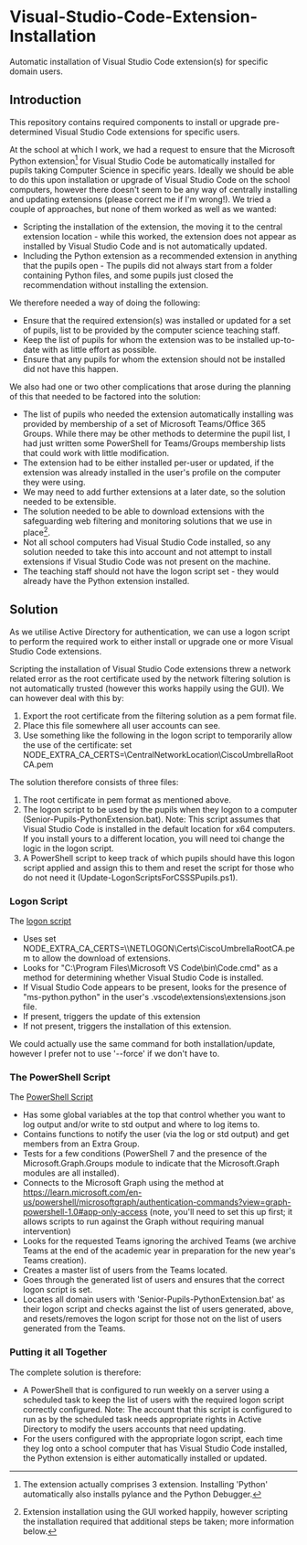 # Visual-Studio-Code-Extension-Installation
Automatic installation of Visual Studio Code extension(s) for specific domain users.

## Introduction
This repository contains required components to install or upgrade pre-determined Visual Studio Code extensions for specific users.

At the school at which I work, we had a request to ensure that the Microsoft Python extension[^1] for Visual Studio Code be automatically installed for pupils taking Computer Science in specific years. Ideally we should be able to do this upon installation or upgrade of Visual Studio Code on the school computers, however there doesn't seem to be any way of centrally installing and updating extensions (please correct me if I'm wrong!). We tried a couple of approaches, but none of them worked as well as we wanted:

- Scripting the installation of the extension, the moving it to the central extension location - while this worked, the extension does not appear as installed by Visual Studio Code and is not automatically updated.
- Including the Python extension as a recommended extension in anything that the pupils open - The pupils did not always start from a folder containing Python files, and some pupils just closed the recommendation without installing the extension.

We therefore needed a way of doing the following:

- Ensure that the required extension(s) was installed or updated for a set of pupils, list to be provided by the computer science teaching staff.
- Keep the list of pupils for whom the extension was to be installed up-to-date with as little effort as possible.
- Ensure that any pupils for whom the extension should not be installed did not have this happen.

We also had one or two other complications that arose during the planning of this that needed to be factored into the solution:

- The list of pupils who needed the extension automatically installing was provided by membership of a set of Microsoft Teams/Office 365 Groups. While there may be other methods to determine the pupil list, I had just written some PowerShell for Teams/Groups membership lists that could work with little modification.
- The extension had to be either installed per-user or updated, if the extension was already installed in the user's profile on the computer they were using.
- We may need to add further extensions at a later date, so the solution needed to be extensible.
- The solution needed to be able to download extensions with the safeguarding web filtering and monitoring solutions that we use in place[^2].
- Not all school computers had Visual Studio Code installed, so any solution needed to take this into account and not attempt to install extensions if Visual Studio Code was not present on the machine.
- The teaching staff should not have the logon script set - they would already have the Python extension installed.

[^1]: The extension actually comprises 3 extension. Installing 'Python' automatically also installs pylance and the Python Debugger.

[^2]: Extension installation using the GUI worked happily, however scripting the installation required that additional steps be taken; more information below.

## Solution
As we utilise Active Directory for authentication, we can use a logon script to perform the required work to either install or upgrade one or more Visual Studio Code extensions.

Scripting the installation of Visual Studio Code extensions threw a network related error as the root certificate used by the network filtering solution is not automatically trusted (however this works happily using the GUI). We can however deal with this by:

1. Export the root certificate from the filtering solution as a pem format file.
2. Place this file somewhere all user accounts can see.
3. Use something like the following in the logon script to temporarily allow the use of the certificate: set NODE_EXTRA_CA_CERTS=\\CentralNetworkLocation\CiscoUmbrellaRootCA.pem

The solution therefore consists of three files:

1. The root certificate in pem format as mentioned above.
2. The logon script to be used by the pupils when they logon to a computer (Senior-Pupils-PythonExtension.bat). Note: This script assumes that Visual Studio Code is installed in the default location for x64 computers. If you install yours to a different location, you will need toi change the logic in the logon script.
3. A PowerShell script to keep track of which pupils should have this logon script applied and assign this to them and reset the script for those who do not need it (Update-LogonScriptsForCSSSPupils.ps1).

### Logon Script

The [logon script](https://github.com/Andy-Dawson/Visual-Studio-Code-Extension-Installation/blob/main/Senior-Pupils-PythonExtension.bat)
- Uses set NODE_EXTRA_CA_CERTS=\\<DomainFQDN>\NETLOGON\Certs\CiscoUmbrellaRootCA.pem to allow the download of extensions.
- Looks for "C:\Program Files\Microsoft VS Code\bin\Code.cmd" as a method for determining whether Visual Studio Code is installed.
- If Visual Studio Code appears to be present, looks for the presence of "ms-python.python" in the user's .vscode\extensions\extensions.json file.
- If present, triggers the update of this extension
- If not present, triggers the installation of this extension.

We could actually use the same command for both installation/update, however I prefer not to use '--force' if we don't have to.

### The PowerShell Script

The [PowerShell Script](https://github.com/Andy-Dawson/Visual-Studio-Code-Extension-Installation/blob/main/Update-LogonScriptsForCSSSPupils.ps1)
- Has some global variables at the top that control whether you want to log output and/or write to std output and where to log items to.
- Contains functions to notify the user (via the log or std output) and get members from an Extra Group.
- Tests for a few conditions (PowerShell 7 and the presence of the Microsoft.Graph.Groups module to indicate that the Microsoft.Graph modules are all installed).
- Connects to the Microsoft Graph using the method at https://learn.microsoft.com/en-us/powershell/microsoftgraph/authentication-commands?view=graph-powershell-1.0#app-only-access (note, you'll need to set this up first; it allows scripts to run against the Graph without requiring manual intervention)
- Looks for the requested Teams ignoring the archived Teams (we archive Teams at the end of the academic year in preparation for the new year's Teams creation).
- Creates a master list of users from the Teams located.
- Goes through the generated list of users and ensures that the correct logon script is set.
- Locates all domain users with 'Senior-Pupils-PythonExtension.bat' as their logon script and checks against the list of users generated, above, and resets/removes the logon script for those not on the list of users generated from the Teams.

### Putting it all Together

The complete solution is therefore:
- A PowerShell that is configured to run weekly on a server using a scheduled task to keep the list of users with the required logon script correctly configured. Note: The account that this script is configured to run as by the scheduled task needs appropriate rights in Active Directory to modify the users accounts that need updating.
- For the users configured with the appropriate logon script, each time they log onto a school computer that has Visual Studio Code installed, the Python extension is either automatically installed or updated.
